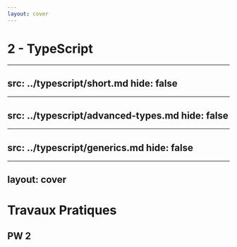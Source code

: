 ```yaml
---
layout: cover
---
```


# 2 - TypeScript

---
src: ../typescript/short.md
hide: false
---

---
src: ../typescript/advanced-types.md
hide: false
---

---
src: ../typescript/generics.md
hide: false
---

---
layout: cover
---

# Travaux Pratiques

## PW 2